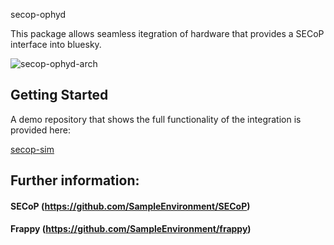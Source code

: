 secop-ophyd

This package allows seamless itegration of hardware that provides a SECoP interface into bluesky.


![secop-ophyd-arch](https://github.com/user-attachments/assets/cd82cfbe-68dc-4b3c-b872-5b1b7c7db82a)



## Getting Started 
A demo repository that shows the full functionality of the integration is provided here:

[secop-sim](https://codebase.helmholtz.cloud/rock-it-secop/secop-sim)


## Further information:

#### SECoP (https://github.com/SampleEnvironment/SECoP)
#### Frappy (https://github.com/SampleEnvironment/frappy)
